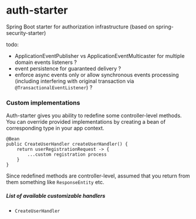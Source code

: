 # auth-starter

Spring Boot starter for authorization infrastructure (based on spring-security-starter)

todo:
- ApplicationEventPublisher vs ApplicationEventMulticaster for multiple domain events listeners ?
- event persistence for guaranteed delivery ?
- enforce async events only or allow synchronous events processing (including interfering with original transaction via `@TransactionalEventListener`) ?

### Custom implementations  
Auth-starter gives you ability to redefine some controller-level methods.
You can override provided implementations by creating a bean of corresponding type in your app context.

```
@Bean
public CreateUserHandler createUserHandler() {
    return userRegistrationRequest -> {
        ...custom registration process
    }
}
```

Since redefined methods are controller-level, assumed that you return from them something like `ResponseEntity` etc. 

##### List of available customizable handlers
* `CreateUserHandler` 